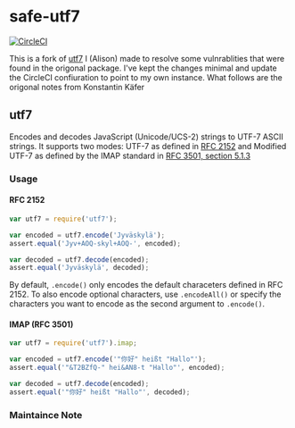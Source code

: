 # safe-utf7

[![CircleCI](https://dl.circleci.com/status-badge/img/circleci/GZzGYZt7pLMQZxxgpDPkWT/KWrgfyAaoiJc6dJtRJ9DUe/tree/main.svg?style=svg&circle-token=fa60d6a91ce305636eb12699959802c014807772)](https://dl.circleci.com/status-badge/redirect/circleci/GZzGYZt7pLMQZxxgpDPkWT/KWrgfyAaoiJc6dJtRJ9DUe/tree/main)

This is a fork of [utf7](https://www.npmjs.com/package/utf7) I (Alison) made to resolve some vulnrablities that were found in the origonal package. I've kept the changes minimal and update the CircleCI confiuration to point to my own instance. What follows are the origonal notes from Konstantin Käfer

## utf7

Encodes and decodes JavaScript (Unicode/UCS-2) strings to UTF-7 ASCII strings. It supports two modes: UTF-7 as defined in [RFC 2152](http://tools.ietf.org/html/rfc2152) and Modified UTF-7 as defined by the IMAP standard in [RFC 3501, section 5.1.3](http://tools.ietf.org/html/rfc3501#section-5.1.3)

### Usage

#### RFC 2152

```javascript
var utf7 = require('utf7');

var encoded = utf7.encode('Jyväskylä');
assert.equal('Jyv+AOQ-skyl+AOQ-', encoded);

var decoded = utf7.decode(encoded);
assert.equal('Jyväskylä', decoded);
```

By default, `.encode()` only encodes the default characeters defined in RFC 2152. To also encode optional characters, use `.encodeAll()` or specify the characters you want to encode as the second argument to `.encode()`.

#### IMAP (RFC 3501)

```javascript
var utf7 = require('utf7').imap;

var encoded = utf7.encode('"你好" heißt "Hallo"');
assert.equal('"&T2BZfQ-" hei&AN8-t "Hallo"', encoded);

var decoded = utf7.decode(encoded);
assert.equal('"你好" heißt "Hallo"', decoded);
```

### Maintaince Note

